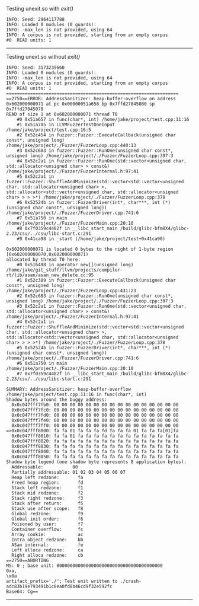 Testing unexit.so with _exit()_

    INFO: Seed: 2964117788
    INFO: Loaded 0 modules (0 guards): 
    INFO: -max_len is not provided, using 64
    INFO: A corpus is not provided, starting from an empty corpus
    #0	READ units: 1

-----------------------------------------------------------------------------------

Testing unext.so without _exit()_ 

    INFO: Seed: 3173239660
    INFO: Loaded 0 modules (0 guards): 
    INFO: -max_len is not provided, using 64
    INFO: A corpus is not provided, starting from an empty corpus
    #0	READ units: 1
    =================================================================
    ==2750==ERROR: AddressSanitizer: heap-buffer-overflow on address 0x602000000071 at pc 0x00000051a658 bp 0x7ffd27045080 sp 0x7ffd27045078
    READ of size 1 at 0x602000000071 thread T0
        #0 0x51a657 in func(char*, int) /home/jake/project/test.cpp:11:16
        #1 0x51a705 in LLVMFuzzerTestOneInput /home/jake/project/test.cpp:16:5
        #2 0x52c454 in fuzzer::Fuzzer::ExecuteCallback(unsigned char const*, unsigned long) /home/jake/project/./Fuzzer/FuzzerLoop.cpp:440:13
        #3 0x52c683 in fuzzer::Fuzzer::RunOne(unsigned char const*, unsigned long) /home/jake/project/./Fuzzer/FuzzerLoop.cpp:397:3
        #4 0x52c2a1 in fuzzer::Fuzzer::RunOne(std::vector<unsigned char, std::allocator<unsigned char> > const&) /home/jake/project/./Fuzzer/FuzzerInternal.h:97:41
        #5 0x52c2a1 in fuzzer::Fuzzer::ShuffleAndMinimize(std::vector<std::vector<unsigned char, std::allocator<unsigned char> >, std::allocator<std::vector<unsigned char, std::allocator<unsigned char> > > >*) /home/jake/project/./Fuzzer/FuzzerLoop.cpp:378
        #6 0x52524b in fuzzer::FuzzerDriver(int*, char***, int (*)(unsigned char const*, unsigned long)) /home/jake/project/./Fuzzer/FuzzerDriver.cpp:741:6
        #7 0x51a750 in main /home/jake/project/./Fuzzer/FuzzerMain.cpp:20:10
        #8 0x7f0359c4482f in __libc_start_main /build/glibc-bfm8X4/glibc-2.23/csu/../csu/libc-start.c:291
        #9 0x41ca98 in _start (/home/jake/project/test+0x41ca98)

    0x602000000071 is located 0 bytes to the right of 1-byte region [0x602000000070,0x602000000071)
    allocated by thread T0 here:
        #0 0x516498 in operator new[](unsigned long) /home/jake/git_stuff/llvm/projects/compiler-rt/lib/asan/asan_new_delete.cc:95
        #1 0x52c389 in fuzzer::Fuzzer::ExecuteCallback(unsigned char const*, unsigned long) /home/jake/project/./Fuzzer/FuzzerLoop.cpp:431:23
        #2 0x52c683 in fuzzer::Fuzzer::RunOne(unsigned char const*, unsigned long) /home/jake/project/./Fuzzer/FuzzerLoop.cpp:397:3
        #3 0x52c2a1 in fuzzer::Fuzzer::RunOne(std::vector<unsigned char, std::allocator<unsigned char> > const&) /home/jake/project/./Fuzzer/FuzzerInternal.h:97:41
        #4 0x52c2a1 in fuzzer::Fuzzer::ShuffleAndMinimize(std::vector<std::vector<unsigned char, std::allocator<unsigned char> >, std::allocator<std::vector<unsigned char, std::allocator<unsigned char> > > >*) /home/jake/project/./Fuzzer/FuzzerLoop.cpp:378
        #5 0x52524b in fuzzer::FuzzerDriver(int*, char***, int (*)(unsigned char const*, unsigned long)) /home/jake/project/./Fuzzer/FuzzerDriver.cpp:741:6
        #6 0x51a750 in main /home/jake/project/./Fuzzer/FuzzerMain.cpp:20:10
        #7 0x7f0359c4482f in __libc_start_main /build/glibc-bfm8X4/glibc-2.23/csu/../csu/libc-start.c:291

    SUMMARY: AddressSanitizer: heap-buffer-overflow /home/jake/project/test.cpp:11:16 in func(char*, int)
    Shadow bytes around the buggy address:
      0x0c047fff7fb0: 00 00 00 00 00 00 00 00 00 00 00 00 00 00 00 00
      0x0c047fff7fc0: 00 00 00 00 00 00 00 00 00 00 00 00 00 00 00 00
      0x0c047fff7fd0: 00 00 00 00 00 00 00 00 00 00 00 00 00 00 00 00
      0x0c047fff7fe0: 00 00 00 00 00 00 00 00 00 00 00 00 00 00 00 00
      0x0c047fff7ff0: 00 00 00 00 00 00 00 00 00 00 00 00 00 00 00 00
    =>0x0c047fff8000: fa fa 01 fa fa fa fd fa fa fa 01 fa fa fa[01]fa
      0x0c047fff8010: fa fa 01 fa fa fa fa fa fa fa fa fa fa fa fa fa
      0x0c047fff8020: fa fa fa fa fa fa fa fa fa fa fa fa fa fa fa fa
      0x0c047fff8030: fa fa fa fa fa fa fa fa fa fa fa fa fa fa fa fa
      0x0c047fff8040: fa fa fa fa fa fa fa fa fa fa fa fa fa fa fa fa
      0x0c047fff8050: fa fa fa fa fa fa fa fa fa fa fa fa fa fa fa fa
    Shadow byte legend (one shadow byte represents 8 application bytes):
      Addressable:           00
      Partially addressable: 01 02 03 04 05 06 07 
      Heap left redzone:       fa
      Freed heap region:       fd
      Stack left redzone:      f1
      Stack mid redzone:       f2
      Stack right redzone:     f3
      Stack after return:      f5
      Stack use after scope:   f8
      Global redzone:          f9
      Global init order:       f6
      Poisoned by user:        f7
      Container overflow:      fc
      Array cookie:            ac
      Intra object redzone:    bb
      ASan internal:           fe
      Left alloca redzone:     ca
      Right alloca redzone:    cb
    ==2750==ABORTING
    MS: 0 ; base unit: 0000000000000000000000000000000000000000
    0xa,
    \x0a
    artifact_prefix='./'; Test unit written to ./crash-adc83b19e793491b1c6ea0fd8b46cd9f32e592fc
    Base64: Cg==

-----------------------------------------------------------------------------------
